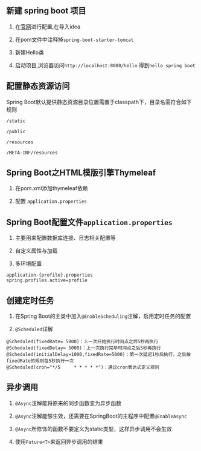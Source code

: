 ## 新建 spring boot 项目

1. 在[官网](https://start.spring.io/)进行配置,在导入idea

2. 在pom文件中注释掉`spring-boot-starter-tomcat`

3. 新建Hello类

4. 启动项目,浏览器访问`http://localhost:8080/hello` 得到`hello spring boot`

## 配置静态资源访问

Spring Boot默认提供静态资源目录位置需置于classpath下，目录名需符合如下规则

```
/static

/public

/resources

/META-INF/resources
```

## Spring Boot之HTML模版引擎Thymeleaf

1. 在pom.xml添加thymeleaf依赖

2. 配置 `application.properties`

## Spring Boot配置文件`application.properties`

1. 主要用来配置数据库连接、日志相关配置等

2. 自定义属性与加载

3. 多环境配置

```
application-{profile}.properties
spring.profiles.active=profile
```

## 创建定时任务

1. 在Spring Boot的主类中加入`@EnableScheduling`注解，启用定时任务的配置

2. `@Scheduled`详解

```
@Scheduled(fixedRate= 5000)：上一次开始执行时间点之后5秒再执行
@Scheduled(fixedDelay= 5000)：上一次执行完毕时间点之后5秒再执行
@Scheduled(initialDelay=1000,fixedRate=5000)：第一次延迟1秒后执行，之后按fixedRate的规则每5秒执行一次
@Scheduled(cron="*/5     * * * * *")：通过cron表达式定义规则
```

## 异步调用

1. `@Async`注解能将原来的同步函数变为异步函数

2. `@Async`注解能够生效，还需要在SpringBoot的主程序中配置`@EnableAsync`

3. `@Async`所修饰的函数不要定义为static类型，这样异步调用不会生效

4. 使用`Future<T>`来返回异步调用的结果

